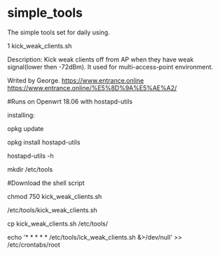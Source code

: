 # simple_tools
The simple tools set for daily using.


1 kick_weak_clients.sh

Description:   Kick weak clients off from AP when they have weak signal(lower then -72dBm). It used for multi-access-point environment.

Writed by George. 
https://www.entrance.online
https://www.entrance.online/%E5%8D%9A%E5%AE%A2/



#Runs on Openwrt 18.06 with hostapd-utils

installing:

opkg update 

opkg install hostapd-utils

hostapd-utils -h



mkdir /etc/tools

#Download the shell script

chmod 750 kick_weak_clients.sh

/etc/tools/kick_weak_clients.sh 

cp kick_weak_clients.sh /etc/tools/

echo '* * * * * /etc/tools/ick_weak_clients.sh &>/dev/null' >> /etc/crontabs/root
